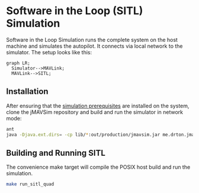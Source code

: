 # Software in the Loop (SITL) Simulation

Software in the Loop Simulation runs the complete system on the host machine and simulates the autopilot. It connects via local network to the simulator. The setup looks like this:

```mermaid
graph LR;
  Simulator-->MAVLink;
  MAVLink-->SITL;
```

## Installation

After ensuring that the [simulation prerequisites](simulation-prerequisites.md) are installed on the system, clone the jMAVSim repository and build and run the simulator in network mode:

<div class="host-code"></div>

```sh
ant
java -Djava.ext.dirs= -cp lib/*:out/production/jmavsim.jar me.drton.jmavsim.Simulator -udp 127.0.0.1:14560

```

## Building and Running SITL

The convenience make target will compile the POSIX host build and run the simulation.

<div class="host-code"></div>

```sh
make run_sitl_quad
```

